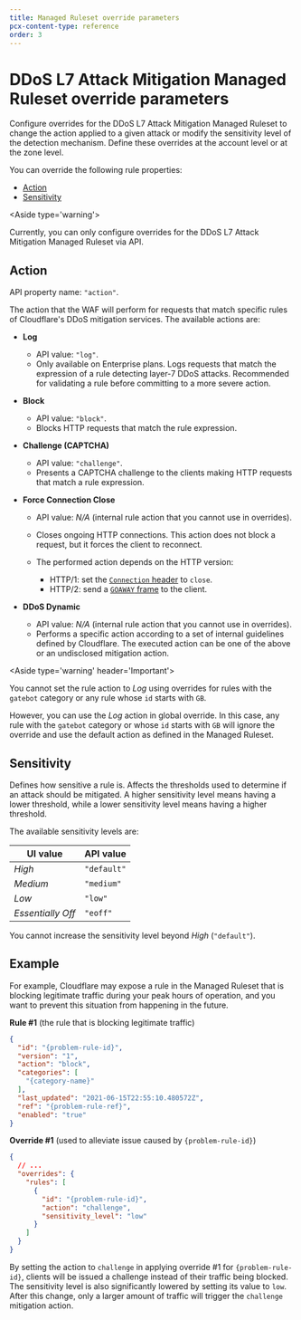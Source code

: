 ```yaml
---
title: Managed Ruleset override parameters
pcx-content-type: reference
order: 3
---
```


# DDoS L7 Attack Mitigation Managed Ruleset override parameters

Configure overrides for the DDoS L7 Attack Mitigation Managed Ruleset to change the action applied to a given attack or modify the sensitivity level of the detection mechanism. Define these overrides at the account level or at the zone level.

You can override the following rule properties:

* [Action](#action)
* [Sensitivity](#sensitivity)

<Aside type='warning'>

Currently, you can only configure overrides for the DDoS L7 Attack Mitigation Managed Ruleset via API.

</Aside>

## Action

API property name: `"action"`.

The action that the WAF will perform for requests that match specific rules of Cloudflare's DDoS mitigation services. The available actions are:

<Definitions>

- **Log**
    - API value: `"log"`.
    - Only available on Enterprise plans. Logs requests that match the expression of a rule detecting layer-7 DDoS attacks. Recommended for validating a rule before committing to a more severe action.

- **Block**
    - API value: `"block"`.
    - Blocks HTTP requests that match the rule expression.

- **Challenge (CAPTCHA)**
    - API value: `"challenge"`.
    - Presents a CAPTCHA challenge to the clients making HTTP requests that match a rule expression.

- **Force Connection Close**
    - API value: _N/A_ (internal rule action that you cannot use in overrides).
    - Closes ongoing HTTP connections. This action does not block a request, but it forces the client to reconnect.
    - The performed action depends on the HTTP version:

      - HTTP/1: set the [`Connection` header](https://developer.mozilla.org/en-US/docs/Web/HTTP/Headers/Connection#directives) to `close`.
      - HTTP/2: send a [`GOAWAY` frame](https://datatracker.ietf.org/doc/html/rfc7540#section-6.8) to the client.

- **DDoS Dynamic**
    - API value: _N/A_ (internal rule action that you cannot use in overrides).
    - Performs a specific action according to a set of internal guidelines defined by Cloudflare. The executed action can be one of the above or an undisclosed mitigation action.

</Definitions>

<Aside type='warning' header='Important'>

You cannot set the rule action to _Log_ using overrides for rules with the `gatebot` category or any rule whose `id` starts with `GB`.

However, you can use the _Log_ action in global override. In this case, any rule with the `gatebot` category or whose `id` starts with `GB` will ignore the override and use the default action as defined in the Managed Ruleset.

</Aside>

## Sensitivity

Defines how sensitive a rule is. Affects the thresholds used to determine if an attack should be mitigated. A higher sensitivity level means having a lower threshold, while a lower sensitivity level means having a higher threshold.

The available sensitivity levels are:

UI value          | API value
------------------|----------
_High_            | `"default"`
_Medium_          | `"medium"`
_Low_             | `"low"`
_Essentially Off_ | `"eoff"`

You cannot increase the sensitivity level beyond _High_ (`"default"`).

## Example

For example, Cloudflare may expose a rule in the Managed Ruleset that is blocking legitimate traffic during your peak hours of operation, and you want to prevent this situation from happening in the future.

**Rule #1** (the rule that is blocking legitimate traffic)

```json
{
  "id": "{problem-rule-id}",
  "version": "1",
  "action": "block",
  "categories": [
    "{category-name}"
  ],
  "last_updated": "2021-06-15T22:55:10.480572Z",
  "ref": "{problem-rule-ref}",
  "enabled": "true"
}
```

**Override #1** (used to alleviate issue caused by `{problem-rule-id}`)

```json
{
  // ...
  "overrides": {
    "rules": [
      {
        "id": "{problem-rule-id}",
        "action": "challenge",
        "sensitivity_level": "low"
      }
    ]
  }
}
```

By setting the action to `challenge` in applying override #1 for `{problem-rule-id}`, clients will be issued a challenge instead of their traffic being blocked. The sensitivity level is also significantly lowered by setting its value to `low`. After this change, only a larger amount of traffic will trigger the `challenge` mitigation action.
